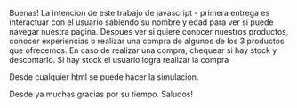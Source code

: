 Buenas!
La intencion de este trabajo de javascript - primera entrega es interactuar con el usuario sabiendo su nombre y edad para ver si puede navegar nuestra pagina. 
Despues ver si quiere conocer nuestros productos, conocer experiencias o realizar una compra de algunos de los 3 productos que ofrecemos.
En caso de realizar una compra, chequear si hay stock y descontarlo. Si hay stock el usuario logra realizar la compra

Desde cualquier html se puede hacer la simulacion.

Desde ya muchas gracias por su tiempo.
Saludos!